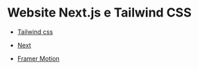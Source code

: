 # Website Next.js e Tailwind CSS

- [Tailwind css](https://tailwindcss.com/) <br />

- [Next](https://nextjs.org) <br />

- [Framer Motion](https://www.framer.com/motion/) <br />